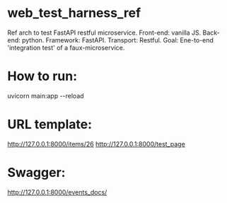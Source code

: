 # web_test_harness_ref
Ref arch to test FastAPI restful microservice. Front-end: vanilla JS. Back-end: python. Framework: FastAPI. Transport: Restful. Goal: Ene-to-end 'integration test' of a faux-microservice. 

# How to run: 
uvicorn main:app --reload 

# URL template: 
http://127.0.0.1:8000/items/26 
http://127.0.0.1:8000/test_page 


# Swagger: 
http://127.0.0.1:8000/events_docs/ 



